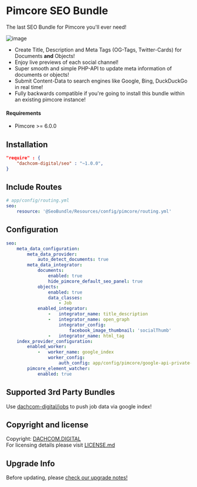 # Pimcore SEO Bundle
The last SEO Bundle for Pimcore you'll ever need!

![image](https://user-images.githubusercontent.com/700119/79641134-db71cd00-8195-11ea-81c4-e2bbdb7073f5.png)

- Create Title, Description and Meta Tags (OG-Tags, Twitter-Cards) for Documents **and** Objects!
- Enjoy live previews of each social channel!
- Super smooth and simple PHP-API to update meta information of documents or objects!
- Submit Content-Data to search engines like Google, Bing, DuckDuckGo in real time!
- Fully backwards compatible if you're going to install this bundle within an existing pimcore instance!

#### Requirements
* Pimcore >= 6.0.0

## Installation

```json
"require" : {
    "dachcom-digital/seo" : "~1.0.0",
}
```

## Include Routes

```yaml
# app/config/routing.yml
seo:
    resource: '@SeoBundle/Resources/config/pimcore/routing.yml'
```

## Configuration

```yaml
seo:
    meta_data_configuration:
        meta_data_provider:
            auto_detect_documents: true
        meta_data_integrator:
            documents:
                enabled: true
                hide_pimcore_default_seo_panel: true
            objects:
                enabled: true
                data_classes:
                    - Job
            enabled_integrator:
                -   integrator_name: title_description
                -   integrator_name: open_graph
                    integrator_config:
                        facebook_image_thumbnail: 'socialThumb'
                -   integrator_name: html_tag
    index_provider_configuration:
        enabled_worker:
            -   worker_name: google_index
                worker_config:
                    auth_config: app/config/pimcore/google-api-private-key.json # default pimcore: app/config/pimcore/google-api-private-key.json
        pimcore_element_watcher:
            enabled: true
```

## Supported 3rd Party Bundles
Use [dachcom-digital/jobs](https://github.com/dachcom-digital/pimcore-jobs) to push job data via google index!

## Copyright and license
Copyright: [DACHCOM.DIGITAL](http://dachcom-digital.ch)  
For licensing details please visit [LICENSE.md](LICENSE.md)  

## Upgrade Info
Before updating, please [check our upgrade notes!](UPGRADE.md)
